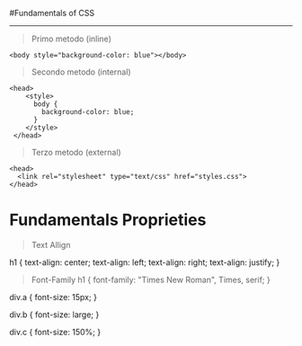 #Fundamentals of CSS
_____________________
> Primo metodo (inline)
```
<body style="background-color: blue"></body>
```

> Secondo metodo (internal)
```
<head>
    <style>
      body {
        background-color: blue;
      }
    </style>
 </head>
```

> Terzo metodo (external)
```
<head>
  <link rel="stylesheet" type="text/css" href="styles.css">
</head>
```

# Fundamentals Proprieties
> Text Allign 

h1 {
  text-align: center;
  text-align: left;
  text-align: right;
  text-align: justify;
}
> Font-Family 
h1 {
  font-family: "Times New Roman", Times, serif;
}

div.a {
  font-size: 15px;
}

div.b {
  font-size: large;
}

div.c {
  font-size: 150%;
}

